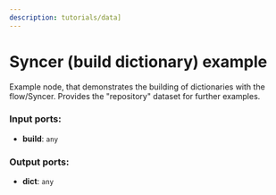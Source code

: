 ```yaml
---
description: tutorials/data]
---
```


# Syncer (build dictionary) example

Example node, that demonstrates the building of dictionaries with the flow/Syncer. Provides the "repository" dataset for further examples.

### Input ports:

* __build__: `any`

### Output ports:

* __dict__: `any`

